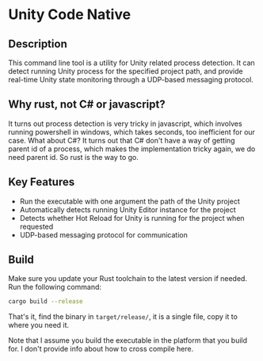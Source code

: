 # Unity Code Native
## Description

This command line tool is a utility for Unity related process detection. It can detect running Unity process for the specified project path, and provide real-time Unity state monitoring through a UDP-based messaging protocol.

## Why rust, not C# or javascript?

It turns out process detection is very tricky in javascript, which involves running powershell in windows, which takes seconds, too inefficient for our case. What about C#? It turns out that C# don't have a way of getting parent id of a process, which makes the implementation tricky again, we do need parent id. So rust is the way to go.

## Key Features
- Run the executable with one argument the path of the Unity project
- Automatically detects running Unity Editor instance for the project
- Detects whether Hot Reload for Unity is running for the project when requested
- UDP-based messaging protocol for communication

## Build
Make sure you update your Rust toolchain to the latest version if needed. Run the following command:

```bash
cargo build --release 
```

That's it, find the binary in `target/release/`, it is a single file, copy it to where you need it.

Note that I assume you build the executable in the platform that you build for. I don't provide info about how to cross compile here. 